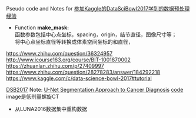 Pseudo code and Notes for [参加Kaggle的DataSciBowl2017学到的数据预处理经验][1]

- Function **make_mask:**<br>
  函数参数包括中心点坐标，spacing，origin，结节直径，图像尺寸等；<br>
  将中心点坐标直径等转换成体素空间坐标的和直径，<br>

https://www.zhihu.com/question/36324957
http://www.icourse163.org/course/BIT-1001870002
https://zhuanlan.zhihu.com/p/27409997
https://www.zhihu.com/question/28278283/answer/184292218
https://www.kaggle.com/c/data-science-bowl-2017#tutorial

[DSB2017][2] Note:
[U-Net Segmentation Approach to Cancer Diagnosis][2] [code][3] <br>
image是低剂量螺旋CT<br>
- 从LUNA2016数据集中重构数据


[1]:https://tianchi.aliyun.com/competition/new_articleDetail.html?raceId=231601&postsId=342
[2]:https://www.kaggle.com/c/data-science-bowl-2017#tutorial
[3]:https://github.com/booz-allen-hamilton/DSB3Tutorial
[4]:sdjfldjfdslfds